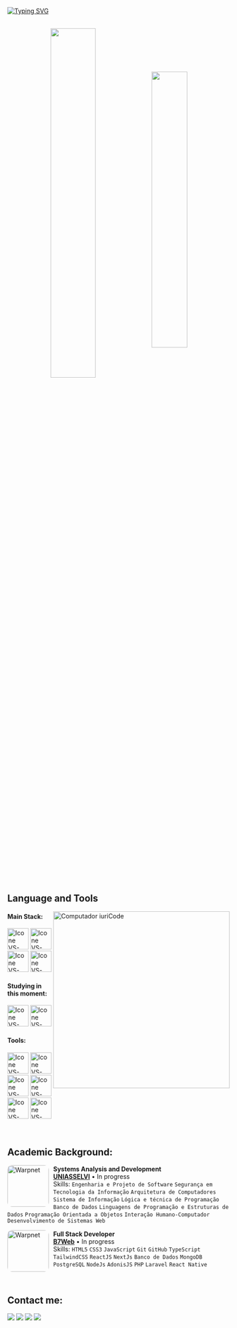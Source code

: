 [![Typing SVG](https://readme-typing-svg.herokuapp.com?color=EA680A&size=35&center=true&vCenter=true&width=1000&lines=Welcome+to+my+GitHub+profile!;My+name+is+João+Pedro;I'm+Front-End+Developer+and+UI/UX+Designer)](https://git.io/typing-svg)


<!-- <h3 align="center">"Talk is cheap. Show me the code"</h3>
<h4 align="center">- Linus Torvalds -</h4> -->

<br>

<div align="center" style="margin-bottom:200px">
 <img width=45% align="center" src="https://github-readme-stats.vercel.app/api?username=joaopedrofonteles&theme=gruvbox&show_icons=true&bg_color=100718&title_color=EA680A&text_color=D9D9D9" />
 <img width=40% align="center" src="https://github-readme-stats.vercel.app/api/top-langs/?username=joaopedrofonteles&layout=compact&theme=gruvbox&bg_color=100718&title_color=EA680A&text_color=D9D9D9" />
</div>  

## Language and Tools

<img src="https://raw.githubusercontent.com/MicaelliMedeiros/micaellimedeiros/master/image/computer-illustration.png" min-width="400px" max-width="400px" width="400px" align="right" alt="Computador iuriCode">

#### Main Stack:
  [<img height="48px" width="48px" alt="Icone VS-Code" src="https://skillicons.dev/icons?i=html"/>](https://developer.mozilla.org/en-US/docs/Web/HTML)
  [<img height="48px" width="48px" alt="Icone VS-Code" src="https://skillicons.dev/icons?i=css"/>](https://developer.mozilla.org/en-US/docs/Web/CSS)
  [<img height="48px" width="48px" alt="Icone VS-Code" src="https://skillicons.dev/icons?i=js"/>](https://developer.mozilla.org/en-US/docs/Web/JavaScript)
  [<img height="48px" width="48px" alt="Icone VS-Code" src="https://skillicons.dev/icons?i=react"/>](https://react.dev/)
  
 


#### Studying in this moment:

  <!-- [<img height="48px" width="48px" alt="Icone VS-Code" src="https://skillicons.dev/icons?i=nodejs"/>](https://nodejs.org/en) -->
   
  [<img height="48px" width="48px" alt="Icone VS-Code" src="https://skillicons.dev/icons?i=ts"/>](https://www.typescriptlang.org/)
  [<img height="48px" width="48px" alt="Icone VS-Code" src="https://skillicons.dev/icons?i=tailwind"/>](https://www.mysql.com/)

#### Tools:

  [<img height="48px" width="48px" alt="Icone VS-Code" src="https://skillicons.dev/icons?i=figma"/>](https://www.figma.com/)
  [<img height="48px" width="48px" alt="Icone VS-Code" src="https://skillicons.dev/icons?i=ai"/>](https://www.adobe.com/home?acomLocale=br)
  [<img height="48px" width="48px" alt="Icone VS-Code" src="https://skillicons.dev/icons?i=ps"/>](https://www.adobe.com/home?acomLocale=br)
  [<img height="48px" width="48px" alt="Icone VS-Code" src="https://skillicons.dev/icons?i=vscode"/>](https://code.visualstudio.com/)
  [<img height="48px" width="48px" alt="Icone VS-Code" src="https://skillicons.dev/icons?i=github"/>](https://github.com/)
  [<img height="48px" width="48px" alt="Icone VS-Code" src="https://skillicons.dev/icons?i=git"/>](https://git-scm.com/)
  

<br>

## Academic Background:

[<img align="left" height="94px" width="94px" alt="Warpnet" src="https://yt3.googleusercontent.com/XwiDNFH4HHptxGoEHiwNjeK4tWMjQmHdJ9Vqbz1DvtKPz9UXOj9eKM8ei6-BEzvH1CRFKH5v=s900-c-k-c0x00ffffff-no-rj" style="border-radius: 10px; margin-right: 10px;"/>](https://portal.uniasselvi.com.br/)
**Systems Analysis and Development** \
[**UNIASSELVI**](https://portal.uniasselvi.com.br/) • In progress\
Skills: `Engenharia e Projeto de Software` `Segurança em Tecnologia da Informação` `Arquitetura de Computadores` `Sistema de Informação`
`Lógica e técnica de Programação` `Banco de Dados` `Linguagens de Programação e Estruturas de Dados` `Programação Orientada a Objetos` `Interação Humano-Computador` `Desenvolvimento de Sistemas Web` 

[<img align="left" height="94px" width="94px" alt="Warpnet" src="https://avatars.githubusercontent.com/u/35702649?s=200&v=4" style="border-radius: 10px; margin-right: 10px;"/>](https://alunos.b7web.com.br/)
**Full Stack Developer** \
[**B7Web**](https://alunos.b7web.com.br/) • In progress \
Skills: `HTML5` `CSS3`  `JavaScript` `Git` `GitHub` `TypeScript` `TailwindCSS` `ReactJS` `NextJs` `Banco de Dados` `MongoDB` `PostgreSQL` `NodeJs` `AdonisJS` `PHP`   `Laravel` `React Native`
  
<br>

## Contact me:
<div>
<a href="https://www.instagram.com/jp.fonteles/" target="_blank"><img loading="lazy" src="https://img.shields.io/badge/-Instagram-%23E4405F?style=for-the-badge&logo=instagram&logoColor=white" target="_blank"></a>
<a href="https://www.behance.net/devfonteles" target="_blank"><img loading="lazy" src="https://img.shields.io/badge/Behance-1769ff?style=for-the-badge&logo=behance&logoColor=white" target="_blank"></a>  
<a href = "mailto: dev.fonteles@gmail.com"><img loading="lazy" src="https://img.shields.io/badge/Gmail-D14836?style=for-the-badge&logo=gmail&logoColor=white" target="_blank"></a>
<a href="https://www.linkedin.com/in/jo%C3%A3o-pedro-fonteles-3aba09249/" target="_blank"><img loading="lazy" src="https://img.shields.io/badge/-LinkedIn-%230077B5?style=for-the-badge&logo=linkedin&logoColor=white" target="_blank"></a>   
 
</div>
